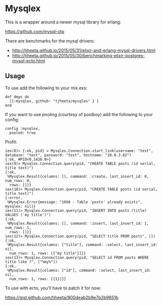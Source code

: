 Mysqlex
=======

This is a wrapper around a newer mysql library for erlang:

https://github.com/mysql-otp

There are benchmarks for the mysql drivers:

* http://tjheeta.github.io/2015/05/31/elixir-and-erlang-mysql-drivers.html
* http://tjheeta.github.io/2015/05/30/benchmarking-elixir-postgres-mysql-ecto.html



## Usage

To use add the following to your mix.exs:

~~~
def deps do
  [{:mysqlex, github: "tjheeta/mysqlex" } ]
end
~~~

If you want to use pooling (courtesy of poolboy) add the following to your config:

~~~
config :mysqlex,
  pooled: true
~~~

Profit:

~~~
iex(8)> {:ok, pid} = Mysqlex.Connection.start_link(username: "test", database: "test", password: "test", hostname: "10.0.3.82")
{:ok, #PID<0.1420.0>}
iex(9)> Mysqlex.Connection.query(pid, "CREATE TABLE posts (id serial, title text)")
{:ok,
 %Mysqlex.Result{columns: [], command: :create, last_insert_id: 0, num_rows: 0,
  rows: []}}
iex(10)> Mysqlex.Connection.query(pid, "CREATE TABLE posts (id serial, title text)")
{:error,
 %Mysqlex.Error{message: "1050 - Table 'posts' already exists", mysqlex: nil}}
iex(11)> Mysqlex.Connection.query(pid, "INSERT INTO posts (title) VALUES ('my title')")
{:ok,
 %Mysqlex.Result{columns: [], command: :insert, last_insert_id: 1, num_rows: 1,
  rows: []}}
iex(12)> Mysqlex.Connection.query(pid, "SELECT title FROM posts", [])
{:ok,
 %Mysqlex.Result{columns: ["title"], command: :select, last_insert_id: nil,
  num_rows: 1, rows: [{"my title"}]}}
iex(13)> Mysqlex.Connection.query(pid, "SELECT id FROM posts WHERE title like ?", ["%my%"])
{:ok,
 %Mysqlex.Result{columns: ["id"], command: :select, last_insert_id: nil,
  num_rows: 1, rows: [{1}]}}

~~~

To use with ecto, you'll have to patch it for now:

https://gist.github.com/tjheeta/800deab2b9e7b2b9651b
